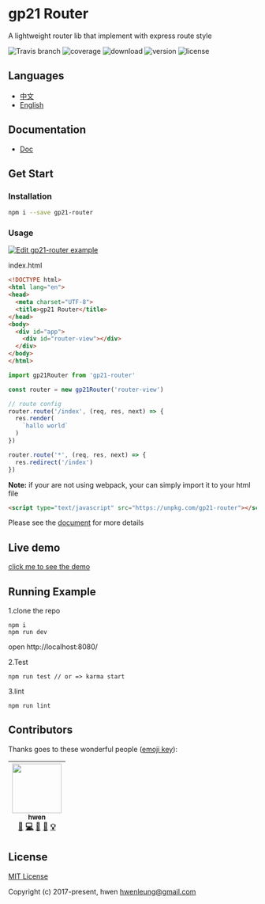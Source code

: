 # gp21 Router

A lightweight router lib that implement with express route style

![Travis branch](https://img.shields.io/travis/gp21-FE/gp21-router/master.svg?style=flat-square)
![coverage](https://img.shields.io/coveralls/github/gp21-FE/gp21-router/master.svg?style=flat-square)
![download](https://img.shields.io/npm/dm/gp21-router.svg?style=flat-square)
![version](https://img.shields.io/npm/v/gp21-router.svg?style=flat-square)
![license](https://img.shields.io/badge/license-mit-green.svg?style=flat-square)

## Languages

- [中文](https://gp21-fe.github.io/website-router/zh/)
- [English](https://gp21-fe.github.io/website-router/)

## Documentation

- [Doc](https://gp21-fe.github.io/website-router/)

## Get Start

### Installation

```bash
npm i --save gp21-router
```

### Usage

[![Edit gp21-router example](https://codesandbox.io/static/img/play-codesandbox.svg)](https://codesandbox.io/s/5w4q410wjn)

index.html

```html
<!DOCTYPE html>
<html lang="en">
<head>
  <meta charset="UTF-8">
  <title>gp21 Router</title>
</head>
<body>
  <div id="app">
    <div id="router-view"></div>
  </div>
</body>
</html>

```

```js
import gp21Router from 'gp21-router'

const router = new gp21Router('router-view')

// route config
router.route('/index', (req, res, next) => {
  res.render(
    `hallo world`
  )
})

router.route('*', (req, res, next) => {
  res.redirect('/index')
})
```

**Note:** if your are not using webpack, your can simply import it to your html file

```html
<script type="text/javascript" src="https://unpkg.com/gp21-router"></script>
```

Please see the [document](https://github.com/gp21-FE/gp21-router/blob/master/docs/document.md) for more details

## Live demo

[click me to see the demo](https://gp21-fe.github.io/gp21-router/)

## Running Example 

1.clone the repo

```shell
npm i
npm run dev
```

open http://localhost:8080/

2.Test

```shell
npm run test // or => karma start
```

3.lint

```shell
npm run lint
```

## Contributors

Thanks goes to these wonderful people ([emoji key](https://github.com/kentcdodds/all-contributors#emoji-key)):

<!-- ALL-CONTRIBUTORS-LIST:START - Do not remove or modify this section -->
| [<img src="https://avatars3.githubusercontent.com/u/6712767?v=4" width="100px;"/><br /><sub>hwen</sub>](https://github.com/hwen)<br />[🤔](#ideas "Ideas & Planning") [💻](https://github.com/gp21-FE/gp21-router/commits?author=hwen "Code") [🎨](#design "Design") [📖](https://github.com/gp21-FE/gp21-router/commits?author=hwen "Documentation") [💡](#example "Examples") |
| :---: |
<!-- ALL-CONTRIBUTORS-LIST:END -->

## License

[MIT License](https://opensource.org/licenses/MIT)

Copyright (c) 2017-present, hwen <hwenleung@gmail.com>
